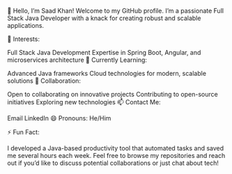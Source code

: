 👋 Hello, I’m Saad Khan!
Welcome to my GitHub profile. I’m a passionate Full Stack Java Developer with a knack for creating robust and scalable applications.

👀 Interests:

Full Stack Java Development
Expertise in Spring Boot, Angular, and microservices architecture
🌱 Currently Learning:

Advanced Java frameworks
Cloud technologies for modern, scalable solutions
💞️ Collaboration:

Open to collaborating on innovative projects
Contributing to open-source initiatives
Exploring new technologies
📫 Contact Me:

Email
LinkedIn
😄 Pronouns: He/Him

⚡ Fun Fact:

I developed a Java-based productivity tool that automated tasks and saved me several hours each week.
Feel free to browse my repositories and reach out if you’d like to discuss potential collaborations or just chat about tech!


